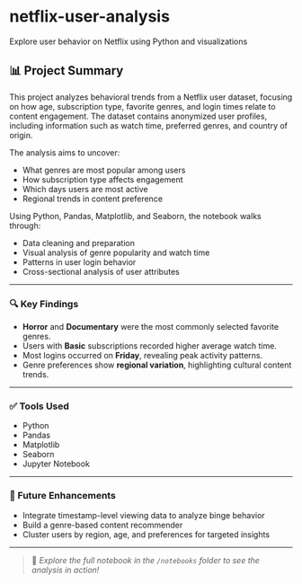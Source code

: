 # netflix-user-analysis
Explore user behavior on Netflix using Python and visualizations

## 📊 Project Summary

This project analyzes behavioral trends from a Netflix user dataset, focusing on how age, subscription type, favorite genres, and login times relate to content engagement. The dataset contains anonymized user profiles, including information such as watch time, preferred genres, and country of origin.

The analysis aims to uncover:

- What genres are most popular among users
- How subscription type affects engagement
- Which days users are most active
- Regional trends in content preference

Using Python, Pandas, Matplotlib, and Seaborn, the notebook walks through:

- Data cleaning and preparation
- Visual analysis of genre popularity and watch time
- Patterns in user login behavior
- Cross-sectional analysis of user attributes

---

### 🔍 Key Findings

- **Horror** and **Documentary** were the most commonly selected favorite genres.
- Users with **Basic** subscriptions recorded higher average watch time.
- Most logins occurred on **Friday**, revealing peak activity patterns.
- Genre preferences show **regional variation**, highlighting cultural content trends.

---

### ✅ Tools Used

- Python
- Pandas
- Matplotlib
- Seaborn
- Jupyter Notebook

---

### 🔮 Future Enhancements

- Integrate timestamp-level viewing data to analyze binge behavior
- Build a genre-based content recommender
- Cluster users by region, age, and preferences for targeted insights

---

> 🚀 *Explore the full notebook in the `/notebooks` folder to see the analysis in action!*
